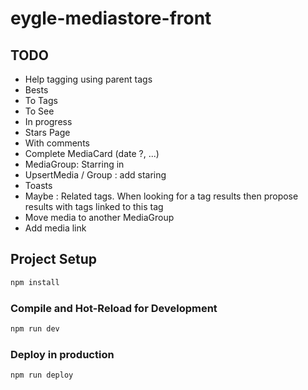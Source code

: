 # eygle-mediastore-front

## TODO

* Help tagging using parent tags
* Bests
* To Tags
* To See
* In progress
* Stars Page
* With comments
* Complete MediaCard (date ?, ...)
* MediaGroup: Starring in
* UpsertMedia / Group : add staring
* Toasts
* Maybe : Related tags. When looking for a tag results then propose results with tags linked to this tag
* Move media to another MediaGroup
* Add media link

## Project Setup

```sh
npm install
```

### Compile and Hot-Reload for Development

```sh
npm run dev
```

### Deploy in production

```sh
npm run deploy
```
